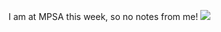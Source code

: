 
I am at MPSA this week, so no notes from me! 
![](https://media.giphy.com/media/v1.Y2lkPTc5MGI3NjExYThjOWJlYTkzMmNlMDgxOTUwYTVkYzkyNWJmOTlkNzQxNGU3ODIxNyZjdD1n/TdAHadRKIrWWsYoHym/giphy.gif)
